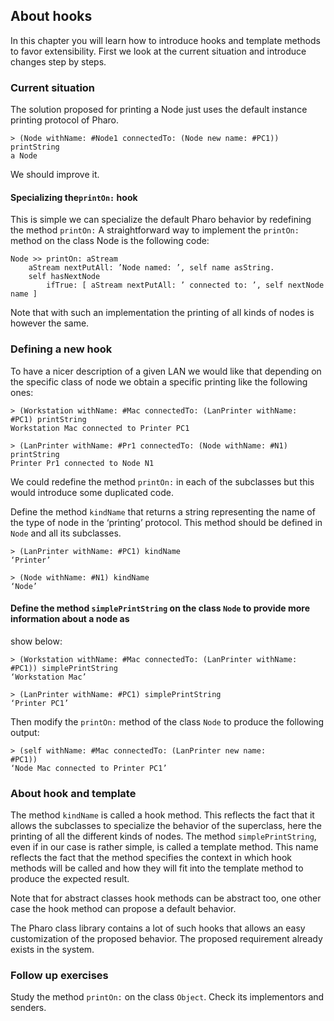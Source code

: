 ## About hooks

In this chapter you will learn how to introduce hooks and template methods to favor extensibility. 
First we look at the current situation and introduce changes step by steps.


### Current situation

The solution proposed for printing a Node just uses the default instance printing protocol of Pharo.

```
> (Node withName: #Node1 connectedTo: (Node new name: #PC1)) printString
a Node
```

We should improve it. 

#### Specializing the`printOn:` hook

This is simple we can specialize the default Pharo behavior by redefining the method `printOn:`
A straightforward way to implement the `printOn:` method on the class Node is the following code:

```
Node >> printOn: aStream
	aStream nextPutAll: ’Node named: ’, self name asString.
	self hasNextNode
		ifTrue: [ aStream nextPutAll: ’ connected to: ’, self nextNode name ]
```
Note that with such an implementation the printing of all kinds of nodes is however the same.


### Defining a new hook

To have a nicer description of a given LAN we would like that depending on the
specific class of node we obtain a specific printing like the following ones:

```
> (Workstation withName: #Mac connectedTo: (LanPrinter withName:
#PC1) printString
Workstation Mac connected to Printer PC1
```
```
> (LanPrinter withName: #Pr1 connectedTo: (Node withName: #N1)
printString
Printer Pr1 connected to Node N1
```

We could redefine the method `printOn:` in each of the subclasses but this would introduce some duplicated code.


Define the method `kindName` that returns a string representing the name of the type of node in the
‘printing’ protocol. This method should be defined in `Node` and all its subclasses.

```
> (LanPrinter withName: #PC1) kindName
‘Printer’
```

```
> (Node withName: #N1) kindName
‘Node’
```

#### Define the method `simplePrintString` on the class `Node` to provide more information about a node as
show below:

```
> (Workstation withName: #Mac connectedTo: (LanPrinter withName:
#PC1)) simplePrintString
‘Workstation Mac’
```

```
> (LanPrinter withName: #PC1) simplePrintString
‘Printer PC1’
```

Then modify the `printOn:` method of the class `Node` to produce the following output:

```
> (self withName: #Mac connectedTo: (LanPrinter new name:
#PC1))
‘Node Mac connected to Printer PC1’
```

### About hook and template

The method `kindName` is called a hook method. 
This reflects the fact that it allows the subclasses to specialize the behavior of the superclass, here the printing of all the different kinds of nodes.
The method `simplePrintString`, even if in our case is rather simple, is called a template method. This name
reflects the fact that the method specifies the context in which hook methods will be called and how they
will fit into the template method to produce the expected result.

Note that for abstract classes hook methods can be abstract too, one other case the hook method can
propose a default behavior.

The Pharo class library contains a lot of such hooks that allows an easy customization of the proposed
behavior. The proposed requirement already exists in the system.

### Follow up exercises

Study the method `printOn:` on the class `Object`. Check its implementors and senders.
